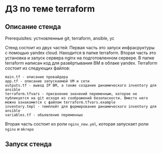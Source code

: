 # ДЗ по теме terraform

## Описание стенда
Prerequisites:
устновленные git, terraform, ansible, yc

Стенд состоит из двух частей:
Первая часть это запуск инфрасруктуры с помощью yandex cloud. Находится в папке terraform.
Вторая часть это установка и запуск сервера nginx на подготовленном сервере.
В папке terraform написан код для развёртывания ВМ в облаке yandex.
Terraform состоит из следующих файлов:
```
main.tf - описание провайдера
app.tf - описание запускаемой VM и сети
outputs.tf - вывод IP ВМ, а также создание динамического inventory для ansible
terraform.tfvars - присвоение значений переменным, которое не публикуется на git исходя из соображений безопасности. Вместо него можно ознакомится с файлом terraform.tfvars.example
inventory.tmpl - темплейт для формирование динамического inventory для ansible
variables.tf - объявление переменных
```

Вторая часть состоит из роли `nginx_new.yml`, которая запускает роли `nginx` и `mkrepo`

## Запуск стенда

